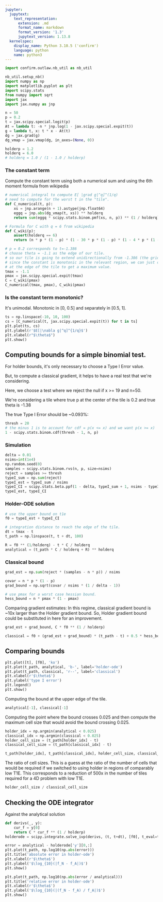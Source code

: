 ```yaml
---
jupyter:
  jupytext:
    text_representation:
      extension: .md
      format_name: markdown
      format_version: '1.3'
      jupytext_version: 1.13.8
  kernelspec:
    display_name: Python 3.10.5 ('confirm')
    language: python
    name: python3
---
```


```python
import confirm.outlaw.nb_util as nb_util

nb_util.setup_nb()
import numpy as np
import matplotlib.pyplot as plt
import scipy.stats
from numpy import sqrt
import jax
import jax.numpy as jnp
```

```python
n = 50
p = 0.2
t = jax.scipy.special.logit(p)
At = lambda t: -n * jnp.log(1 - jax.scipy.special.expit(t))
g = lambda t, x: t * x - At(t)
dg = jax.grad(g)
dg_vmap = jax.vmap(dg, in_axes=(None, 0))

holderp = 1.2
holderq = 6.0
# holderq = 1.0 / (1 - 1.0 / holderp)
```

### The constant term

Compute the constant term using both a numerical sum and using the 6th moment formula from wikipedia

```python
# numerical integral to compute E[ |grad g|^q]^(1/q)
# need to compute for the worst t in the "tile".
def C_numerical(t, p):
    xs = jnp.arange(n + 1).astype(jnp.float64)
    eggq = jnp.abs(dg_vmap(t, xs)) ** holderq
    return sum(eggq * scipy.stats.binom.pmf(xs, n, p)) ** (1 / holderq)

# Formula for C with q = 6 from wikipedia
def C_wiki(p):
    assert(holderq == 6)
    return (n * p * (1 - p) * (1 - 30 * p * (1 - p) * (1 - 4 * p * (1 - p)) + 5 * n * p * (1 - p) * (5 - 26 * p * (1 - p)) + 15 * n ** 2 * p ** 2 * (1 - p) ** 2)) ** (1 / 6)

# p = 0.2 corresponds to t=-1.386
# choose theta = -1.1 as the edge of our tile.
# so our tile is going to extend unidirectionally from -1.386 (the grid pt) to -1.1
# since the constant is monotonic in the relevant region, we can just compute
# at the edge of the tile to get a maximum value.
tmax = -1.1
pmax = jax.scipy.special.expit(tmax)
C = C_wiki(pmax)
C_numerical(tmax, pmax), C_wiki(pmax)
```

### Is the constant term monotonic? 

It's unimodal. Monotonic in [0, 0.5] and separately in [0.5, 1].

```python
ts = np.linspace(-10, 10, 100)
cs = [C_numerical(t, jax.scipy.special.expit(t)) for t in ts]
plt.plot(ts, cs)
plt.ylabel(r'$E[|\nabla g|^q]^{1/q}$')
plt.xlabel(r"$\theta$")
plt.show()
```

## Computing bounds for a simple binomial test.


For holder bounds, it's only necessary to choose a Type I Error value. 

But, to compute a classical gradient, it helps to have a real test that we're considering.

Here, we choose a test where we reject the null if x >= 19 and n=50. 

We're considering a tile where true p at the center of the tile is 0.2 and true theta is -1.38

The true Type I Error should be ~0.093%:

```python
thresh = 20
# the minus 1 is to account for cdf = p(x <= x) and we want p(x >= x)
1 - scipy.stats.binom.cdf(thresh - 1, n, p)
```

### Simulation

```python
delta = 0.01
nsims=int(1e4)
np.random.seed(0)
samples = scipy.stats.binom.rvs(n, p, size=nsims)
reject = samples >= thresh
typeI_sum = np.sum(reject)
typeI_est = typeI_sum / nsims
typeI_CI = scipy.stats.beta.ppf(1 - delta, typeI_sum + 1, nsims - typeI_sum) - typeI_est
typeI_est, typeI_CI
```

### Holder-ODE solution

```python
# use the upper bound on t1e
f0 = typeI_est + typeI_CI

# integration distance to reach the edge of the tile.
dt = tmax - t
t_path = np.linspace(t, t + dt, 100)

R = f0 ** (1/holderq) - t * C / holderq
analytical = (t_path * C / holderq + R) ** holderq
```

### Classical bound

```python
grad_est = np.sum(reject * (samples - n * p)) / nsims

covar = n * p * (1 - p)
grad_bound = np.sqrt(covar / nsims * (1 / delta - 1))

# use pmax for a worst case hessian bound.
hess_bound = n * pmax * (1 - pmax)
```

Comparing gradient estimates: In this regime, classical gradient bound is ~10x larger than the Holder gradient bound. So, Holder gradient bound could be substituted in here for an improvement.

```python
grad_est + grad_bound, C * f0 ** (1 / holderp)
```

```python
classical = f0 + (grad_est + grad_bound) * (t_path - t) + 0.5 * hess_bound * (t_path - t) ** 2
```

## Comparing bounds

```python
plt.plot([t], [f0], 'ko')
plt.plot(t_path, analytical, 'b-', label='holder-ode')
plt.plot(t_path, classical, 'r--', label='classical')
plt.xlabel(r'$\theta$')
plt.ylabel('type I error')
plt.legend()
plt.show()
```

Computing the bound at the upper edge of the tile.

```python
analytical[-1], classical[-1]
```

Computing the point where the bound crosses 0.025 and then compute the maximum cell size that would avoid the bound crossing 0.025.

```python
holder_idx = np.argmin(analytical < 0.025)
classical_idx = np.argmin(classical < 0.025)
holder_cell_size = (t_path[holder_idx] - t)
classical_cell_size = (t_path[classical_idx] - t)

t_path[holder_idx], t_path[classical_idx], holder_cell_size, classical_cell_size
```

The ratio of cell sizes. This is a guess at the ratio of the number of cells that would be required if we switched to using holder in regions of comparably low T1E. This corresponds to a reduction of 500x in the number of tiles required for a 4D problem with low T1E.

```python
holder_cell_size / classical_cell_size
```

## Checking the ODE integrator

Against the analytical solution

```python
def derivs(_, y):
    cur_f = y[0]
    return C * cur_f ** (1 / holderp)
holderode = scipy.integrate.solve_ivp(derivs, (t, t+dt), [f0], t_eval=t_path, rtol=1e-10, atol=1e-10)
```

```python
error = analytical - holderode['y'][0,:]
plt.plot(t_path, np.log10(np.abs(error)))
plt.title('absolute error in holder-ode')
plt.xlabel(r'$\theta$')
plt.ylabel('$\log_{10}(|f_N - f_A|)$')
plt.show()
```

```python
plt.plot(t_path, np.log10(np.abs(error / analytical)))
plt.title('relative error in holder-ode')
plt.xlabel(r'$\theta$')
plt.ylabel('$\log_{10}(|(f_N - f_A) / f_A|)$')
plt.show()
```
